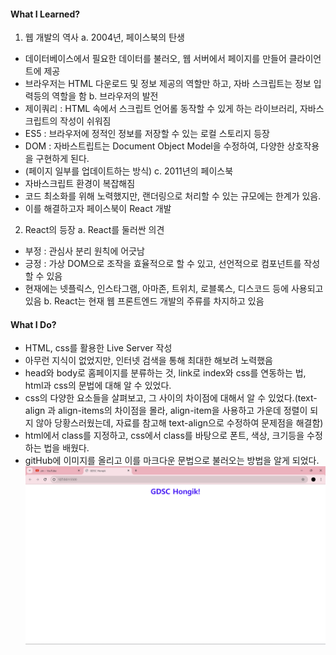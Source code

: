 #### What I Learned?

1. 웹 개발의 역사
a. 2004년, 페이스북의 탄생
- 데이터베이스에서 필요한 데이터를 불러오, 웹 서버에서 페이지를 만들어 클라이언트에 제공
- 브라우저는 HTML 다운로드 및 정보 제공의 역할만 하고, 자바 스크립트는 정보 입력등의 역할을 함
b. 브라우저의 발전
- 제이쿼리 : HTML 속에서 스크립트 언어롤 동작할 수 있게 하는 라이브러리, 자바스크립트의 작성이 쉬워짐
- ES5 : 브라우저에 정적인 정보를 저장할 수 있는 로컬 스토리지 등장
- DOM : 자바스트립트는 Document Object Model을 수정하여, 다양한 상호작용을 구현하게 된다.
- (페이지 일부를 업데이트하는 방식)
c. 2011년의 페이스북
- 자바스크립트 환경이 복잡해짐
- 코드 최소화를 위해 노력했지만, 랜더링으로 처리할 수 있는 규모에는 한계가 있음.
- 이를 해결하고자 페이스북이 React 개발

2. React의 등장
a. React를 둘러싼 의견
- 부정 : 관심사 분리 원칙에 어긋남
- 긍정 : 가상 DOM으로 조작을 효율적으로 할 수 있고, 선언적으로 컴포넌트를 작성할 수 있음
- 현재에는 넷플릭스, 인스타그램, 아마존, 트위치, 로블록스, 디스코드 등에 사용되고 있음
b. React는 현재 웹 프론트엔드 개발의 주류를 차지하고 있음

#### What I Do?
- HTML, css를 활용한 Live Server 작성
- 아무런 지식이 없었지만, 인터넷 검색을 통해 최대한 해보려 노력했음
- head와 body로 홈페이지를 분류하는 것, link로 index와 css를 연동하는 법, html과 css의 문법에 대해 알 수 있었다.
- css의 다양한 요소들을 살펴보고, 그 사이의 차이점에 대해서 알 수 있었다.(text-align 과 align-items의 차이점을 몰라, align-item을 사용하고 가운데 정렬이 되지 않아 당황스러웠는데, 자료를 참고해 text-align으로 수정하여 문제점을 해결함)
- html에서 class를 지정하고, css에서 class를 바탕으로 폰트, 색상, 크기등을 수정하는 법을 배웠다.
- gitHub에 이미지를 올리고 이를 마크다운 문법으로 불러오는 방법을 알게 되었다. 
![과제 인증](https://github.com/daenykevin/2024-1-Web-Study/blob/main/Week1%20assignment.png)
